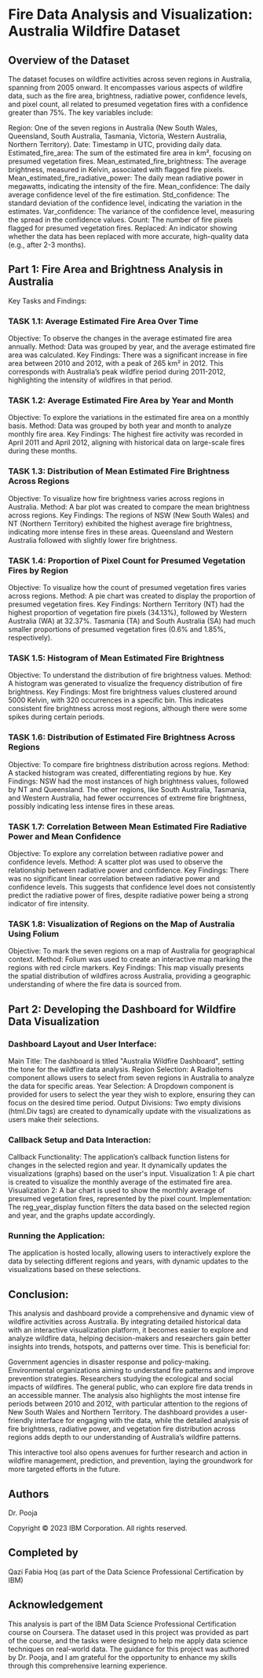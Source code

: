 # Fire Data Analysis and Visualization: Australia Wildfire Dataset
## Overview of the Dataset
The dataset focuses on wildfire activities across seven regions in Australia, spanning from 2005 onward. It encompasses various aspects of wildfire data, such as the fire area, brightness, radiative power, confidence levels, and pixel count, all related to presumed vegetation fires with a confidence greater than 75%. The key variables include:

Region: One of the seven regions in Australia (New South Wales, Queensland, South Australia, Tasmania, Victoria, Western Australia, Northern Territory).
Date: Timestamp in UTC, providing daily data.
Estimated_fire_area: The sum of the estimated fire area in km², focusing on presumed vegetation fires.
Mean_estimated_fire_brightness: The average brightness, measured in Kelvin, associated with flagged fire pixels.
Mean_estimated_fire_radiative_power: The daily mean radiative power in megawatts, indicating the intensity of the fire.
Mean_confidence: The daily average confidence level of the fire estimation.
Std_confidence: The standard deviation of the confidence level, indicating the variation in the estimates.
Var_confidence: The variance of the confidence level, measuring the spread in the confidence values.
Count: The number of fire pixels flagged for presumed vegetation fires.
Replaced: An indicator showing whether the data has been replaced with more accurate, high-quality data (e.g., after 2-3 months).
##  Part 1: Fire Area and Brightness Analysis in Australia
Key Tasks and Findings:
### TASK 1.1: Average Estimated Fire Area Over Time

Objective: To observe the changes in the average estimated fire area annually.
Method: Data was grouped by year, and the average estimated fire area was calculated.
Key Findings: There was a significant increase in fire area between 2010 and 2012, with a peak of 265 km² in 2012. This corresponds with Australia’s peak wildfire period during 2011-2012, highlighting the intensity of wildfires in that period.
### TASK 1.2: Average Estimated Fire Area by Year and Month

Objective: To explore the variations in the estimated fire area on a monthly basis.
Method: Data was grouped by both year and month to analyze monthly fire area.
Key Findings: The highest fire activity was recorded in April 2011 and April 2012, aligning with historical data on large-scale fires during these months.
### TASK 1.3: Distribution of Mean Estimated Fire Brightness Across Regions

Objective: To visualize how fire brightness varies across regions in Australia.
Method: A bar plot was created to compare the mean brightness across regions.
Key Findings: The regions of NSW (New South Wales) and NT (Northern Territory) exhibited the highest average fire brightness, indicating more intense fires in these areas. Queensland and Western Australia followed with slightly lower fire brightness.
### TASK 1.4: Proportion of Pixel Count for Presumed Vegetation Fires by Region

Objective: To visualize how the count of presumed vegetation fires varies across regions.
Method: A pie chart was created to display the proportion of presumed vegetation fires.
Key Findings: Northern Territory (NT) had the highest proportion of vegetation fire pixels (34.13%), followed by Western Australia (WA) at 32.37%. Tasmania (TA) and South Australia (SA) had much smaller proportions of presumed vegetation fires (0.6% and 1.85%, respectively).
### TASK 1.5: Histogram of Mean Estimated Fire Brightness

Objective: To understand the distribution of fire brightness values.
Method: A histogram was generated to visualize the frequency distribution of fire brightness.
Key Findings: Most fire brightness values clustered around 5000 Kelvin, with 320 occurrences in a specific bin. This indicates consistent fire brightness across most regions, although there were some spikes during certain periods.
### TASK 1.6: Distribution of Estimated Fire Brightness Across Regions

Objective: To compare fire brightness distribution across regions.
Method: A stacked histogram was created, differentiating regions by hue.
Key Findings: NSW had the most instances of high brightness values, followed by NT and Queensland. The other regions, like South Australia, Tasmania, and Western Australia, had fewer occurrences of extreme fire brightness, possibly indicating less intense fires in these areas.
### TASK 1.7: Correlation Between Mean Estimated Fire Radiative Power and Mean Confidence

Objective: To explore any correlation between radiative power and confidence levels.
Method: A scatter plot was used to observe the relationship between radiative power and confidence.
Key Findings: There was no significant linear correlation between radiative power and confidence levels. This suggests that confidence level does not consistently predict the radiative power of fires, despite radiative power being a strong indicator of fire intensity.
### TASK 1.8: Visualization of Regions on the Map of Australia Using Folium

Objective: To mark the seven regions on a map of Australia for geographical context.
Method: Folium was used to create an interactive map marking the regions with red circle markers.
Key Findings: This map visually presents the spatial distribution of wildfires across Australia, providing a geographic understanding of where the fire data is sourced from.
## Part 2: Developing the Dashboard for Wildfire Data Visualization
### Dashboard Layout and User Interface:
Main Title: The dashboard is titled "Australia Wildfire Dashboard", setting the tone for the wildfire data analysis.
Region Selection: A RadioItems component allows users to select from seven regions in Australia to analyze the data for specific areas.
Year Selection: A Dropdown component is provided for users to select the year they wish to explore, ensuring they can focus on the desired time period.
Output Divisions: Two empty divisions (html.Div tags) are created to dynamically update with the visualizations as users make their selections.
### Callback Setup and Data Interaction:
Callback Functionality: The application’s callback function listens for changes in the selected region and year. It dynamically updates the visualizations (graphs) based on the user's input.
Visualization 1: A pie chart is created to visualize the monthly average of the estimated fire area.
Visualization 2: A bar chart is used to show the monthly average of presumed vegetation fires, represented by the pixel count.
Implementation: The reg_year_display function filters the data based on the selected region and year, and the graphs update accordingly.
### Running the Application:
The application is hosted locally, allowing users to interactively explore the data by selecting different regions and years, with dynamic updates to the visualizations based on these selections.
## Conclusion:
This analysis and dashboard provide a comprehensive and dynamic view of wildfire activities across Australia. By integrating detailed historical data with an interactive visualization platform, it becomes easier to explore and analyze wildfire data, helping decision-makers and researchers gain better insights into trends, hotspots, and patterns over time. This is beneficial for:

Government agencies in disaster response and policy-making.
Environmental organizations aiming to understand fire patterns and improve prevention strategies.
Researchers studying the ecological and social impacts of wildfires.
The general public, who can explore fire data trends in an accessible manner.
The analysis also highlights the most intense fire periods between 2010 and 2012, with particular attention to the regions of New South Wales and Northern Territory. The dashboard provides a user-friendly interface for engaging with the data, while the detailed analysis of fire brightness, radiative power, and vegetation fire distribution across regions adds depth to our understanding of Australia’s wildfire patterns.

This interactive tool also opens avenues for further research and action in wildfire management, prediction, and prevention, laying the groundwork for more targeted efforts in the future.


## Authors
Dr. Pooja

Copyright © 2023 IBM Corporation. All rights reserved.
## Completed by
Qazi Fabia Hoq (as part of the Data Science Professional Certification by IBM)

## Acknowledgement
This analysis is part of the IBM Data Science Professional Certification course on Coursera. The dataset used in this project was provided as part of the course, and the tasks were designed to help me apply data science techniques on real-world data. The guidance for this project was authored by Dr. Pooja, and I am grateful for the opportunity to enhance my skills through this comprehensive learning experience.







